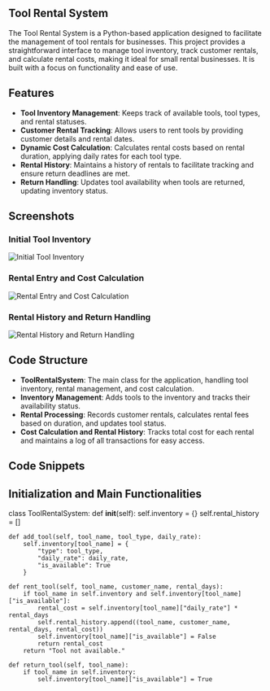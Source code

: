 ## Tool Rental System
The Tool Rental System is a Python-based application designed to facilitate the management of tool rentals for businesses. This project provides a straightforward interface to manage tool inventory, track customer rentals, and calculate rental costs, making it ideal for small rental businesses. It is built with a focus on functionality and ease of use.

## Features
- **Tool Inventory Management**: Keeps track of available tools, tool types, and rental statuses.
- **Customer Rental Tracking**: Allows users to rent tools by providing customer details and rental dates.
- **Dynamic Cost Calculation**: Calculates rental costs based on rental duration, applying daily rates for each tool type.
- **Rental History**: Maintains a history of rentals to facilitate tracking and ensure return deadlines are met.
- **Return Handling**: Updates tool availability when tools are returned, updating inventory status.

## Screenshots
### Initial Tool Inventory
![Initial Tool Inventory](assets/images/initial_prompt.png)

### Rental Entry and Cost Calculation
![Rental Entry and Cost Calculation](assets/images/problem_display.png)

### Rental History and Return Handling
![Rental History and Return Handling](assets/images/final_score.png)


## Code Structure
- **ToolRentalSystem**: The main class for the application, handling tool inventory, rental management, and cost calculation.
- **Inventory Management**: Adds tools to the inventory and tracks their availability status.
- **Rental Processing**: Records customer rentals, calculates rental fees based on duration, and updates tool status.
- **Cost Calculation and Rental History**: Tracks total cost for each rental and maintains a log of all transactions for easy access.


## Code Snippets
## Initialization and Main Functionalities

class ToolRentalSystem:
    def __init__(self):
        self.inventory = {}
        self.rental_history = []
    
    def add_tool(self, tool_name, tool_type, daily_rate):
        self.inventory[tool_name] = {
            "type": tool_type,
            "daily_rate": daily_rate,
            "is_available": True
        }
    
    def rent_tool(self, tool_name, customer_name, rental_days):
        if tool_name in self.inventory and self.inventory[tool_name]["is_available"]:
            rental_cost = self.inventory[tool_name]["daily_rate"] * rental_days
            self.rental_history.append((tool_name, customer_name, rental_days, rental_cost))
            self.inventory[tool_name]["is_available"] = False
            return rental_cost
        return "Tool not available."
    
    def return_tool(self, tool_name):
        if tool_name in self.inventory:
            self.inventory[tool_name]["is_available"] = True
